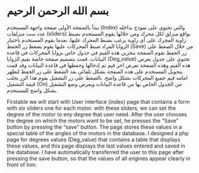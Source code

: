 # بسم الله الرحمن الرحيم
نبدأ بالصفحة الأولى صفحة واجهة المستخدم (Index) والتي تحتوي على نموذج بداخله عدد ست منزلقات (sliders) بواقع منزلق لكل محرك ومن خلالها يقوم المستخدم بضبط زاوية المحرك على أي زاوية يرغب بضبط المحرك عليها.
بعدما يقوم المستخدم باختيار الزوايا المراد ضبط المحركات عليها يقوم بضغط زر الحفظ (Save) من خلال الضغط على زر الحفظ تقوم الصفحة بتخزين هذه القيم في جدول خاص بزوايا المحركات في قاعدة البيانات.
قمت بتصميم صفحة خاصة بقيم الزوايا (Deg_value) تحتوي على جدول يعرض هذه القيم وهذه الصفحة تعرض اخر قيم تم إدخالها وحفظها في قاعدة البيانات وقد قمت بتحويل المستخدم على هذه الصفحة بشكل تلقائي بعد الضغط على زر الحفظ لتظهر امامه قيم جميع المحركات بشكل واضح.
بالضغط على زر التشغيل يقوم هذا الزر بجلب قيمة التشغيل (On) من الجدول الخاص بها من قاعدة البيانات ويعرض وضع التشغيل بشكل واضح للمستخدم.

Firstable we will start with User interface (index) page that contains a form with six sliders one for each motor. with these sliders, we can set the degree of the motor to eny degree that user need.
After the user chooses the degree on which the motors want to be set, he presses the “Save” button by pressing the “save” button. The page stores these values in a special table of the angles of the motors in the database.
I designed a php page for degrees values (Deg_value) that contains a table that displays these values, and this page displays the last values entered and saved in the database. I have automatically transferred the user to this page after pressing the save button, so that the values of all engines appear clearly in front of him.
